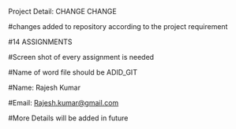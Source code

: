 Project Detail: CHANGE CHANGE

#changes added to repository according to the project requirement

#14 ASSIGNMENTS

#Screen shot of every assignment is needed

#Name of word file should be ADID_GIT

#Name: Rajesh Kumar

#Email: Rajesh.kumar@gmail.com

#More Details will be added in future
